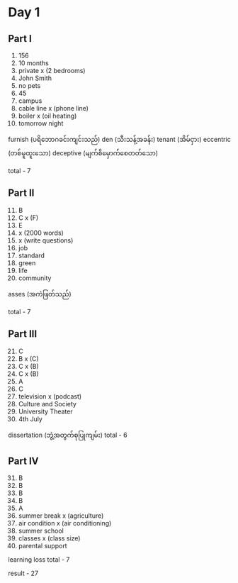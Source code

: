 # Day 1

## Part I

1. 156
2. 10 months
3. private x (2 bedrooms)
4. John Smith
5. no pets
6. 45
7. campus
8. cable line x (phone line)
9. boiler x (oil heating)
10. tomorrow night

furnish (ပရိဘောဂခင်းကျင်းသည်)
den (သီးသန့်အခန်း)
tenant (အိမ်ငှား)
eccentric (တစ်မူထူးသော)
deceptive (မျက်စိမှောက်စေတတ်သော)

total - 7

## Part II

11. B
12. C x (F)
13. E
14. x (2000 words)
15. x (write questions)
16. job
17. standard
18. green
19. life
20. community

asses (အကဲဖြတ်သည်)

total - 7

## Part III

21. C
22. B x (C)
23. C x (B)
24. C x (B)
25. A
26. C
27. television x (podcast)
28. Culture and Society
29. University Theater
30. 4th July

dissertation (ဘွဲ့အတွက်စုပြုကျမ်း)
total - 6

## Part IV

31. B
32. B
33. B
34. B
35. A
36. summer break x (agriculture)
37. air condition x (air conditioning)
38. summer school
39. classes x (class size)
40. parental support

learning loss
total - 7

result - 27
